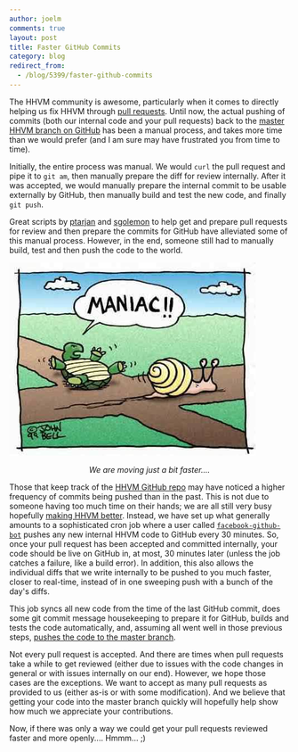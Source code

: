 ```yaml
---
author: joelm
comments: true
layout: post
title: Faster GitHub Commits
category: blog
redirect_from:
  - /blog/5399/faster-github-commits
---
```


The HHVM community is awesome, particularly when it comes to directly helping us fix HHVM through [pull requests](https://github.com/facebook/hhvm/pulls?direction=desc&page=1&sort=created&state=closed). Until now, the actual pushing of commits (both our internal code and your pull requests) back to the [master HHVM branch on GitHub](https://github.com/facebook/hhvm/commits/master) has been a manual process, and takes more time than we would prefer (and I am sure may have frustrated you from time to time).

Initially, the entire process was manual. We would `curl` the pull request and pipe it to `git am`, then manually prepare the diff for review internally. After it was accepted, we would manually prepare the internal commit to be usable externally by GitHub, then manually build and test the new code, and finally `git push`.

Great scripts by [ptarjan](https://github.com/ptarjan) and [sgolemon](https://github.com/sgolemon) to help get and prepare pull requests for review and then prepare the commits for GitHub have alleviated some of this manual process. However, in the end, someone still had to manually build, test and then push the code to the world.

![We are moving just a bit faster....](/static/images/posts/357klxj.jpg)
<center><i>We are moving just a bit faster....</i></center>

Those that keep track of the [HHVM GitHub repo](https://github.com/facebook/hhvm) may have noticed a higher frequency of commits being pushed than in the past. This is not due to someone having too much time on their hands; we are all still very busy hopefully [making HHVM better](http://www.hhvm.com/frameworks/). Instead, we have set up what generally amounts to a sophisticated cron job where a user called [`facebook-github-bot`](https://github.com/facebook-github-bot) pushes any new internal HHVM code to GitHub every 30 minutes. So, once your pull request has been accepted and committed internally, your code should be live on GitHub in, at most, 30 minutes later (unless the job catches a failure, like a build error). In addition, this also allows the individual diffs that we write internally to be pushed to you much faster, closer to real-time, instead of in one sweeping push with a bunch of the day's diffs.

This job syncs all new code from the time of the last GitHub commit, does some git commit message housekeeping to prepare it for GitHub, builds and tests the code automatically, and, assuming all went well in those previous steps, [pushes the code to the master branch](https://github.com/facebook/hhvm/commits/master).

Not every pull request is accepted. And there are times when pull requests take a while to get reviewed (either due to issues with the code changes in general or with issues internally on our end). However, we hope those cases are the exceptions. We want to accept as many pull requests as provided to us (either as-is or with some modification). And we believe that getting your code into the master branch quickly will hopefully help show how much we appreciate your contributions.

Now, if there was only a way we could get your pull requests reviewed faster and more openly.... Hmmm... ;)
